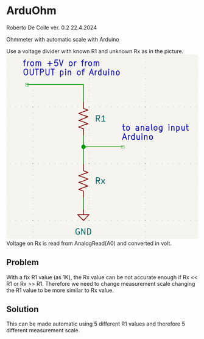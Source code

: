 # ArduOhm
Roberto De Colle ver. 0.2
22.4.2024

Ohmmeter with automatic scale with Arduino

Use a voltage divider with known R1 and unknown Rx as in the picture.<br> 
![screenshot](images/voltage_div.png)<br>
Voltage on Rx is read from AnalogRead(A0) and converted in volt.<br>
## Problem
With a fix R1 value (as 1K), the Rx value can be not accurate enough if Rx << R1 or Rx >> R1.
Therefore we need to change measurement scale changing the R1 value to be more similar to Rx value.<br>
## Solution
This can be made automatic using 5 different R1 values and therefore 5 different measurement scale.
